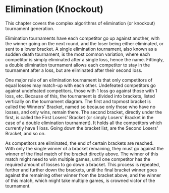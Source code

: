 # Elimination (Knockout)

This chapter covers the complex algorithms of elimination (or knockout) tournament generation.

Elimination tournaments have each competitor go up against another, with the winner going on the next round, and the loser being either eliminated, or sent to a lower bracket. A single elimination tournament, also known as a sudden death tournament, is the most common variation, where each competitor is simply eliminated after a single loss, hence the name. Fittingly, a double elimination tournament allows each competitor to stay in the tournament after a loss, but are eliminated after their second loss.

One major rule of an elimination tournament is that only competitors of equal losses may match-up with each other. Undefeated competitors go against undefeated competitors, those with 1 loss go against those with 1 loss, etc. Because of this, the tournament is divided into brackets, listed vertically on the tournament diagram. The first and topmost bracket is called the Winners' Bracket, named so because only those who have no losses, and only wins, remain there. The second bracket, directly under the first, is called the First Losers' Bracket (or simply Losers' Bracket in the case of a double elimination tournament). It holds all the competitors which currently have 1 loss. Going down the bracket list, are the Second Losers' Bracket, and so on.

As competitors are eliminated, the end of certain brackets are reached. With only the single winner of a bracket remaining, they must go against the winner of the final match of the bracket directly above. The winner of this match might need to win multiple games, until one competitor has the required amount of losses to go down a bracket. This process is repeated, further and further down the brackets, until the final bracket winner goes against the remaining other winner from the bracket above, and the winner of this match, which might take multiple games, is crowned victor of the tournament.
